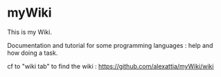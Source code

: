 # myWiki
This is my Wiki.

Documentation and tutorial for some programming languages : help and how doing a task.


cf to "wiki tab" to find the wiki : https://github.com/alexattia/myWiki/wiki
